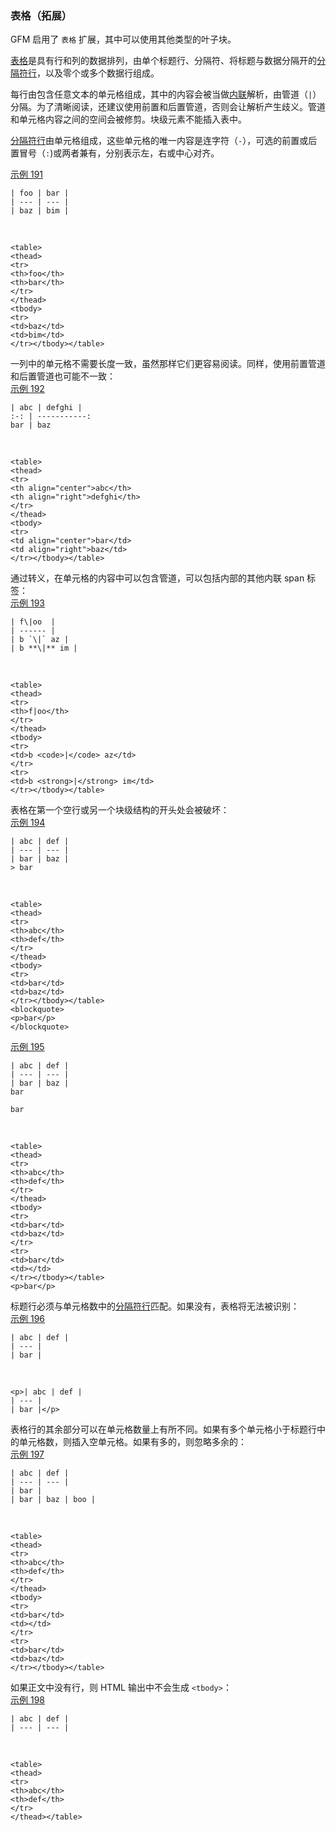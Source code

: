 ### 表格（拓展）

GFM 启用了 `表格` 扩展，其中可以使用其他类型的叶子块。

[表格](https://github.github.com/gfm/#table)是具有行和列的数据排列，由单个标题行、分隔符、将标题与数据分隔开的[分隔符行](https://github.github.com/gfm/#delimiter-row)，以及零个或多个数据行组成。

每行由包含任意文本的单元格组成，其中的内容会被当做[内联](https://github.github.com/gfm/#inlines)解析，由管道（`|`）分隔。为了清晰阅读，还建议使用前置和后置管道，否则会让解析产生歧义。管道和单元格内容之间的空间会被修剪。块级元素不能插入表中。

[分隔符行](https://github.github.com/gfm/#delimiter-row)由单元格组成，这些单元格的唯一内容是连字符（`-`），可选的前置或后置冒号（`:`)或两者兼有，分别表示左，右或中心对齐。

[示例 191](https://github.github.com/gfm/#example-191)  

    | foo | bar |
    | --- | --- |
    | baz | bim |

   

    <table>
    <thead>
    <tr>
    <th>foo</th>
    <th>bar</th>
    </tr>
    </thead>
    <tbody>
    <tr>
    <td>baz</td>
    <td>bim</td>
    </tr></tbody></table>

一列中的单元格不需要长度一致，虽然那样它们更容易阅读。同样，使用前置管道和后置管道也可能不一致：  
[示例 192](https://github.github.com/gfm/#example-192)  

    | abc | defghi |
    :-: | -----------:
    bar | baz

   

    <table>
    <thead>
    <tr>
    <th align="center">abc</th>
    <th align="right">defghi</th>
    </tr>
    </thead>
    <tbody>
    <tr>
    <td align="center">bar</td>
    <td align="right">baz</td>
    </tr></tbody></table>

通过转义，在单元格的内容中可以包含管道，可以包括内部的其他内联 span 标签：  
[示例 193](https://github.github.com/gfm/#example-193)  

    | f\|oo  |
    | ------ |
    | b `\|` az |
    | b **\|** im |

   

    <table>
    <thead>
    <tr>
    <th>f|oo</th>
    </tr>
    </thead>
    <tbody>
    <tr>
    <td>b <code>|</code> az</td>
    </tr>
    <tr>
    <td>b <strong>|</strong> im</td>
    </tr></tbody></table>
 
表格在第一个空行或另一个块级结构的开头处会被破坏：   
[示例 194](https://github.github.com/gfm/#example-194)  

    | abc | def |
    | --- | --- |
    | bar | baz |
    > bar

   

    <table>
    <thead>
    <tr>
    <th>abc</th>
    <th>def</th>
    </tr>
    </thead>
    <tbody>
    <tr>
    <td>bar</td>
    <td>baz</td>
    </tr></tbody></table>
    <blockquote>
    <p>bar</p>
    </blockquote>

[示例 195](https://github.github.com/gfm/#example-195)  

    | abc | def |
    | --- | --- |
    | bar | baz |
    bar
    
    bar

   

    <table>
    <thead>
    <tr>
    <th>abc</th>
    <th>def</th>
    </tr>
    </thead>
    <tbody>
    <tr>
    <td>bar</td>
    <td>baz</td>
    </tr>
    <tr>
    <td>bar</td>
    <td></td>
    </tr></tbody></table>
    <p>bar</p>

标题行必须与单元格数中的[分隔符行](https://github.github.com/gfm/#delimiter-row)匹配。如果没有，表格将无法被识别：  
[示例 196](https://github.github.com/gfm/#example-196)  

    | abc | def |
    | --- |
    | bar |

   

    <p>| abc | def |
    | --- |
    | bar |</p>

表格行的其余部分可以在单元格数量上有所不同。如果有多个单元格小于标题行中的单元格数，则插入空单元格。如果有多的，则忽略多余的：    
[示例 197](https://github.github.com/gfm/#example-197)  

    | abc | def |
    | --- | --- |
    | bar |
    | bar | baz | boo |

   

    <table>
    <thead>
    <tr>
    <th>abc</th>
    <th>def</th>
    </tr>
    </thead>
    <tbody>
    <tr>
    <td>bar</td>
    <td></td>
    </tr>
    <tr>
    <td>bar</td>
    <td>baz</td>
    </tr></tbody></table>

如果正文中没有行，则 HTML 输出中不会生成 `<tbody>`：   
[示例 198](https://github.github.com/gfm/#example-198)  

    | abc | def |
    | --- | --- |

   

    <table>
    <thead>
    <tr>
    <th>abc</th>
    <th>def</th>
    </tr>
    </thead></table>
